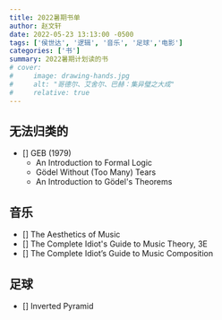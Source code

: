 ```yaml
---
title: 2022暑期书单 
author: 赵文轩
date: 2022-05-23 13:13:00 -0500
tags: ['侯世达', '逻辑', '音乐', '足球','电影']
categories: ['书']
summary: 2022暑期计划读的书
# cover:
#     image: drawing-hands.jpg
#     alt: "哥德尔、艾舍尔、巴赫：集异璧之大成"
#     relative: true
---
```


## 无法归类的
- [] GEB (1979)
    - An Introduction to Formal Logic
    - Gödel Without (Too Many) Tears
    - An Introduction to Gödel's Theorems

## 音乐
- [] The Aesthetics of Music
- [] The Complete Idiot's Guide to Music Theory, 3E
- [] The Complete Idiot’s Guide to Music Composition

## 足球
- [] Inverted Pyramid
